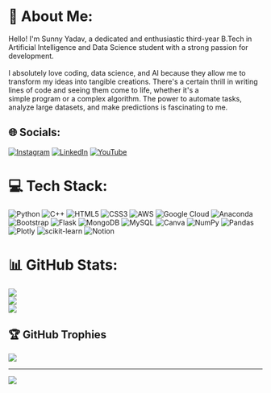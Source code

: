 # 💫 About Me:
Hello! I'm Sunny Yadav, a dedicated and enthusiastic third-year B.Tech in Artificial Intelligence and Data Science student with a strong passion for development.<br><br>I absolutely love coding, data science, and AI because they allow me to transform my ideas into tangible creations. There's a certain thrill in writing lines of code and seeing them come to life, whether it's a<br>simple program or a complex algorithm. The power to automate tasks, analyze large datasets, and make predictions is fascinating to me.


## 🌐 Socials:
[![Instagram](https://img.shields.io/badge/Instagram-%23E4405F.svg?logo=Instagram&logoColor=white)](https://instagram.com/super__sunny33) [![LinkedIn](https://img.shields.io/badge/LinkedIn-%230077B5.svg?logo=linkedin&logoColor=white)](https://linkedin.com/in/sunny-yadav-21702623a) [![YouTube](https://img.shields.io/badge/YouTube-%23FF0000.svg?logo=YouTube&logoColor=white)](https://youtube.com/@DTGforGoods) 

# 💻 Tech Stack:
![Python](https://img.shields.io/badge/python-3670A0?style=plastic&logo=python&logoColor=ffdd54) ![C++](https://img.shields.io/badge/c++-%2300599C.svg?style=plastic&logo=c%2B%2B&logoColor=white) ![HTML5](https://img.shields.io/badge/html5-%23E34F26.svg?style=plastic&logo=html5&logoColor=white) ![CSS3](https://img.shields.io/badge/css3-%231572B6.svg?style=plastic&logo=css3&logoColor=white) ![AWS](https://img.shields.io/badge/AWS-%23FF9900.svg?style=plastic&logo=amazon-aws&logoColor=white) ![Google Cloud](https://img.shields.io/badge/Google%20Cloud-%234285F4.svg?style=plastic&logo=google-cloud&logoColor=white) ![Anaconda](https://img.shields.io/badge/Anaconda-%2344A833.svg?style=plastic&logo=anaconda&logoColor=white) ![Bootstrap](https://img.shields.io/badge/bootstrap-%23563D7C.svg?style=plastic&logo=bootstrap&logoColor=white) ![Flask](https://img.shields.io/badge/flask-%23000.svg?style=plastic&logo=flask&logoColor=white) ![MongoDB](https://img.shields.io/badge/MongoDB-%234ea94b.svg?style=plastic&logo=mongodb&logoColor=white) ![MySQL](https://img.shields.io/badge/mysql-%2300f.svg?style=plastic&logo=mysql&logoColor=white) ![Canva](https://img.shields.io/badge/Canva-%2300C4CC.svg?style=plastic&logo=Canva&logoColor=white) ![NumPy](https://img.shields.io/badge/numpy-%23013243.svg?style=plastic&logo=numpy&logoColor=white) ![Pandas](https://img.shields.io/badge/pandas-%23150458.svg?style=plastic&logo=pandas&logoColor=white) ![Plotly](https://img.shields.io/badge/Plotly-%233F4F75.svg?style=plastic&logo=plotly&logoColor=white) ![scikit-learn](https://img.shields.io/badge/scikit--learn-%23F7931E.svg?style=plastic&logo=scikit-learn&logoColor=white) ![Notion](https://img.shields.io/badge/Notion-%23000000.svg?style=plastic&logo=notion&logoColor=white)
# 📊 GitHub Stats:
![](https://github-readme-stats.vercel.app/api?username=supersuNny33&theme=radical&hide_border=false&include_all_commits=true&count_private=true)<br/>
![](https://github-readme-streak-stats.herokuapp.com/?user=supersuNny33&theme=radical&hide_border=false)<br/>
![](https://github-readme-stats.vercel.app/api/top-langs/?username=supersuNny33&theme=radical&hide_border=false&include_all_commits=true&count_private=true&layout=compact)

## 🏆 GitHub Trophies
![](https://github-profile-trophy.vercel.app/?username=supersuNny33&theme=radical&no-frame=false&no-bg=true&margin-w=4)

---
[![](https://visitcount.itsvg.in/api?id=supersuNny33&icon=0&color=0)](https://visitcount.itsvg.in)

<!-- Proudly created with GPRM ( https://gprm.itsvg.in ) -->
